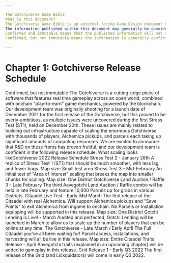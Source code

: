 ```yaml
---

The Gotchiverse Game Bible
What is this document?
The Gotchiverse Game Bible is an external-facing Game Design document that gives detailed information about gameplay, economy, and building within the Gotchiverse game.
The information published within this document may generally be considered to fall into two categories: "confirmed and immutable", and "confirmed, but not immutable".
Confirmed and immutable means that the published information will not change, except via DAO vote.
Confirmed, but not immutable means the information is generally confirmed, but could change if underlying assumptions change. Any changes will be published on all official channels.

---
```


# Chapter 1: Gotchiverse Release Schedule

Confirmed, but not immutable
The Gotchiverse is a cutting-edge piece of software that features real time gameplay across an open world, combined with onchain "play-to-earn" game mechanics, powered by the blockchain.
Our development team was originally shooting for a launch date of December 2021 for the first release of the Gotchiverse, but this proved to be overly-ambitious, as multiple issues were uncovered during the first Stress Test (ST1), held on December 20th.
These issues are mainly related to building out infrastructure capable of scaling the enormous Gotchiverse with thousands of players, Alchemica pickups, and parcels each taking up significant amounts of computing resources.
We are excited to announce that R&D on these fronts has proven fruitful, and our development team is confident in the following release schedule.
What scaling looks likeGotchiverse 2022 Release Schedule
Stress Test 2 - January 28th
A replica of Stress Test 1 (ST1) that should be much smoother, with less lag and fewer bugs.
Map size: Small test area
Stress Test 3 - Mid-February
An initial test of "Area of Interest" scaling that breaks the map into smaller chunks for scaling.
Map size: One District
Gotchiverse Land Auction / Raffle 3 - Late February
The third Aavegotchi Land Auction / Raffle combo will be held in late February and feature 10,000 Parcels up for grabs in various Districts.
Citaadel Live Test - Early-Mid March
The first release of the Citaadel with real Alchemica. Will support Alchemica pickups and "Save Points" to exit Alchemica from ingame to onchain. No Parcels or Installation equipping will be supported in this release.
Map size: One District
Gotchi Lending is Live! - March
Audited and perfected, Gotchi Lending will be launched in March to allow us to scale up the number of players that can be online at any time.
The Gotchiverse - Late March / Early April
The Full Citaadel you've all been waiting for! Parcel access, installations, and harvesting will all be live in this release.
Map size: Entire Citaadel
Traits Release - April
Aavegotchi traits (explained in an upcoming chapter) will be added to gameplay in this release.
Grid Release 1 - Early Q3 2022
The first release of the Grid (and Lickquidators) will come in early Q3 2022.
